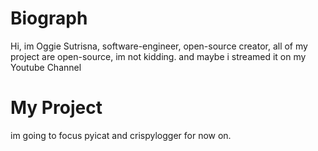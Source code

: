 # Biograph
Hi, im Oggie Sutrisna, software-engineer, open-source creator, all of my project are open-source, im not kidding. and maybe i streamed it on my Youtube Channel

# My Project
im going to focus pyicat and crispylogger for now on.

